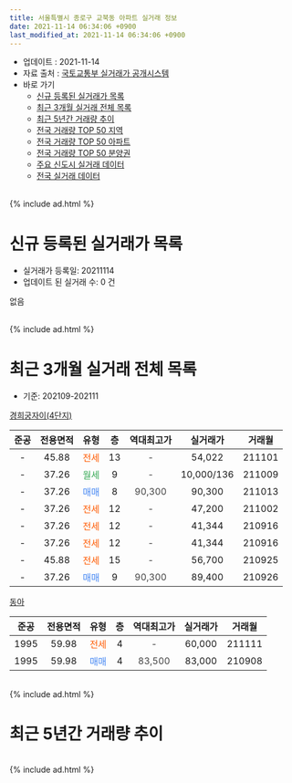 ```yaml
---
title: 서울특별시 종로구 교북동 아파트 실거래 정보
date: 2021-11-14 06:34:06 +0900
last_modified_at: 2021-11-14 06:34:06 +0900
---
```


* 업데이트 : 2021-11-14
* 자료 출처 : [국토교통부 실거래가 공개시스템](http://rt.molit.go.kr)
* 바로 가기
    * [신규 등록된 실거래가 목록](#신규-등록된-실거래가-목록)
    * [최근 3개월 실거래 전체 목록](#최근-3개월-실거래-전체-목록)
    * [최근 5년간 거래량 추이](#최근-5년간-거래량-추이)
    * [전국 거래량 TOP 50 지역](https://inasie.github.io/apt-trade-info/최근-3개월-전국에서-가장-거래가-많이-발생한-지역)
    * [전국 거래량 TOP 50 아파트](https://inasie.github.io/apt-trade-info/최근-3개월-전국에서-가장-거래가-많이-발생한-아파트)
    * [전국 거래량 TOP 50 분양권](https://inasie.github.io/apt-trade-info/최근-3개월-전국에서-가장-거래가-많이-발생한-분양권)
    * [주요 신도시 실거래 데이터](https://inasie.github.io/apt-trade-info/주요-신도시)
    * [전국 실거래 데이터](https://inasie.github.io/apt-trade-info/전국)
<br>
{% include ad.html %}
<br>

# 신규 등록된 실거래가 목록
* 실거래가 등록일: 20211114
* 업데이트 된 실거래 수: 0 건

없음

<br>
{% include ad.html %}
<br>

# 최근 3개월 실거래 전체 목록
* 기준: 202109-202111


[경희궁자이(4단지)](https://search.naver.com/search.naver?query=%EC%84%9C%EC%9A%B8%ED%8A%B9%EB%B3%84%EC%8B%9C+%EC%A2%85%EB%A1%9C%EA%B5%AC+%EA%B5%90%EB%B6%81%EB%8F%99+%EA%B2%BD%ED%9D%AC%EA%B6%81%EC%9E%90%EC%9D%B4%284%EB%8B%A8%EC%A7%80%29)

|준공|전용면적|유형|층|역대최고가|실거래가|거래월|
|:---:|:---:|:---:|:---:|:---:|:---:|:---:|
|-|45.88|<span style="color:#ff5a00">전세</span>|13|<span style="color:#444444">-</span>|54,022|211101|
|-|37.26|<span style="color:#34a853">월세</span>|9|<span style="color:#444444">-</span>|10,000/136|211009|
|-|37.26|<span style="color:#4285f3">매매</span>|8|<span style="color:#444444">90,300</span>|90,300|211013|
|-|37.26|<span style="color:#ff5a00">전세</span>|12|<span style="color:#444444">-</span>|47,200|211002|
|-|37.26|<span style="color:#ff5a00">전세</span>|12|<span style="color:#444444">-</span>|41,344|210916|
|-|37.26|<span style="color:#ff5a00">전세</span>|12|<span style="color:#444444">-</span>|41,344|210916|
|-|45.88|<span style="color:#ff5a00">전세</span>|15|<span style="color:#444444">-</span>|56,700|210925|
|-|37.26|<span style="color:#4285f3">매매</span>|9|<span style="color:#444444">90,300</span>|89,400|210926|

[동아](https://search.naver.com/search.naver?query=%EC%84%9C%EC%9A%B8%ED%8A%B9%EB%B3%84%EC%8B%9C+%EC%A2%85%EB%A1%9C%EA%B5%AC+%EA%B5%90%EB%B6%81%EB%8F%99+%EB%8F%99%EC%95%84)

|준공|전용면적|유형|층|역대최고가|실거래가|거래월|
|:---:|:---:|:---:|:---:|:---:|:---:|:---:|
|1995|59.98|<span style="color:#ff5a00">전세</span>|4|<span style="color:#444444">-</span>|60,000|211111|
|1995|59.98|<span style="color:#4285f3">매매</span>|4|<span style="color:#444444">83,500</span>|83,000|210908|


<br>
{% include ad.html %}
<br>

# 최근 5년간 거래량 추이


<div style="width:100%;">
    <canvas id="deal_progress" height="200"></canvas>
</div>

<script>
new Chart(document.getElementById("deal_progress"), {
    type: 'line',
    data: {
        labels: ['201611','201612','201701','201702','201703','201704','201705','201706','201707','201708','201709','201710','201711','201712','201801','201802','201803','201804','201805','201806','201807','201808','201809','201810','201811','201812','201901','201902','201903','201904','201905','201906','201907','201908','201909','201910','201911','201912','202001','202002','202003','202004','202005','202006','202007','202008','202009','202010','202011','202012','202101','202102','202103','202104','202105','202106','202107','202108','202109','202110','202111'],
        datasets: [{
            label: '매매',
            pointRadius: 1,
            data: [0, 0, 1, 1, 0, 0, 0, 1, 0, 0, 0, 1, 0, 1, 0, 2, 1, 1, 0, 0, 0, 1, 3, 0, 0, 1, 0, 0, 0, 1, 0, 0, 4, 3, 2, 1, 1, 3, 0, 0, 1, 0, 0, 1, 3, 2, 2, 0, 2, 0, 1, 3, 0, 2, 0, 0, 3, 1, 2, 1, 0],
            borderColor: "rgba(255, 201, 14, 1)",
            backgroundColor: "rgba(255, 201, 14, 0.5)",
            fill: false,
            lineTension: 0
        },{
            label: '전월세',
            pointRadius: 1,
            data: [0, 0, 0, 0, 0, 1, 1, 0, 2, 3, 1, 1, 0, 2, 1, 0, 1, 0, 0, 0, 0, 0, 1, 0, 4, 3, 4, 1, 1, 3, 4, 10, 12, 10, 5, 7, 6, 4, 5, 5, 5, 2, 1, 3, 4, 5, 4, 3, 3, 2, 1, 0, 1, 10, 17, 10, 12, 15, 3, 2, 2],
            borderColor: "rgba(0, 141, 185, 1)",
            backgroundColor: "rgba(0, 141, 185, 0.5)",
            fill: false,
            lineTension: 0
        }
        ]
    },
    options: {
        responsive: true,
        title: {
            display: false
        },
        tooltips: {
            mode: 'index',
            intersect: false
        },
        hover: {
            mode: 'nearest',
            intersect: true
        },
        scales: {
            xAxes: [{
                display: true,
                scaleLabel: {
                    display: true,
                    labelString: '년/월'
                }
            }],
            yAxes: [{
                display: true,
                ticks: {
                    suggestedMin: 0,
                },
                scaleLabel: {
                    display: true,
                    labelString: '실거래 수'
                }
            }]
        }
    }
});

</script>


<br>
{% include ad.html %}
<br>

